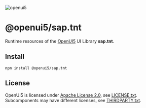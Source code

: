 ![openui5](http://openui5.org/images/OpenUI5_new_big_side.png)

# @openui5/sap.tnt
Runtime resources of the [OpenUI5](https://github.com/SAP/openui5) UI Library **sap.tnt**.

## Install
```
npm install @openui5/sap.tnt
```

## License
OpenUI5 is licensed under [Apache License 2.0](https://www.apache.org/licenses/LICENSE-2.0), see [LICENSE.txt](LICENSE.txt).
Subcomponents may have different licenses, see [THIRDPARTY.txt](THIRDPARTY.txt).
